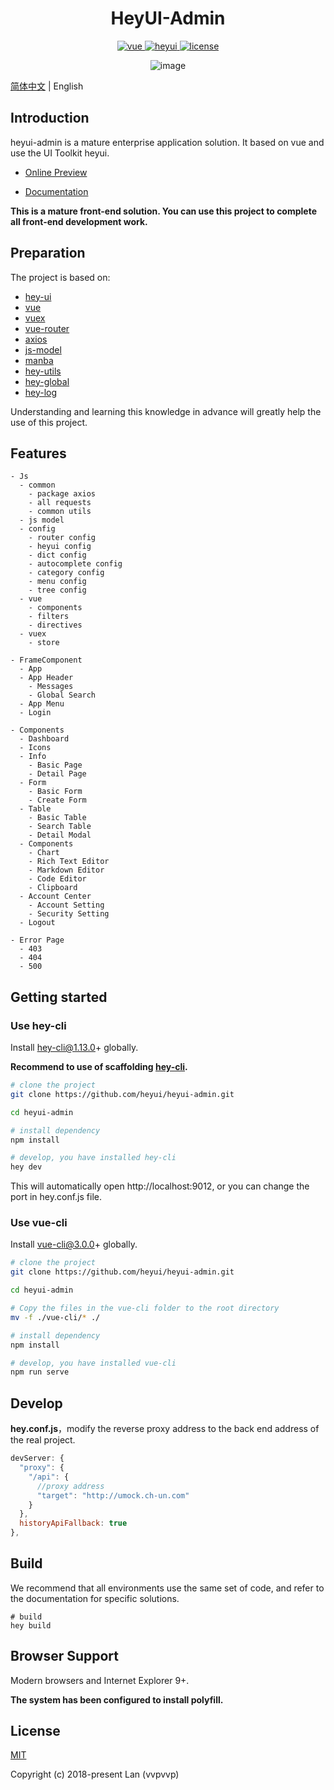 <h1 align="center"> HeyUI-Admin </h1>

<p align="center">
  <a href="https://github.com/vuejs/vue">
    <img src="https://img.shields.io/github/package-json/dependency-version/heyui/heyui-admin/vue.svg" alt="vue">
  </a>
  <a href="https://github.com/heyui/heyui">
    <img src="https://img.shields.io/github/package-json/dependency-version/heyui/heyui-admin/heyui.svg" alt="heyui">
  </a>
  <a href="https://github.com/heyui/heyui-admin/blob/master/LICENSE">
    <img src="https://img.shields.io/badge/License-MIT-yellow.svg" alt="license">
  </a>
</p>

<div align="center">

![image](https://user-images.githubusercontent.com/8186664/51449312-6cc17c00-1d66-11e9-9ec2-33e0ed703af9.png)

</div>

[简体中文](./README_zh.md) | English

## Introduction

heyui-admin is a mature enterprise application solution. It based on vue and use the UI Toolkit heyui.

- [Online Preview](http://admin.heyui.top)

- [Documentation](https://heyui.github.io/heyui-admin-docs)

**This is a mature front-end solution. You can use this project to complete all front-end development work.**

## Preparation

The project is based on:

- [hey-ui](https://www.heyui.top/)
- [vue](https://cn.vuejs.org/index.html)
- [vuex](https://vuex.vuejs.org/zh-cn/)
- [vue-router](https://router.vuejs.org/zh-cn/)
- [axios](https://github.com/axios/axios)
- [js-model](https://www.npmjs.com/package/js-model)
- [manba](https://www.npmjs.com/package/manba)
- [hey-utils](https://www.npmjs.com/package/hey-utils)
- [hey-global](https://www.npmjs.com/package/hey-global)
- [hey-log](https://www.npmjs.com/package/hey-log)

Understanding and learning this knowledge in advance will greatly help the use of this project.

## Features

```
- Js
  - common
    - package axios
    - all requests
    - common utils
  - js model
  - config
    - router config
    - heyui config
    - dict config
    - autocomplete config
    - category config
    - menu config
    - tree config
  - vue
    - components
    - filters
    - directives
  - vuex
    - store

- FrameComponent
  - App
  - App Header
    - Messages
    - Global Search
  - App Menu
  - Login

- Components
  - Dashboard
  - Icons
  - Info
    - Basic Page
    - Detail Page
  - Form
    - Basic Form
    - Create Form
  - Table
    - Basic Table
    - Search Table
    - Detail Modal
  - Components
    - Chart
    - Rich Text Editor
    - Markdown Editor
    - Code Editor
    - Clipboard
  - Account Center
    - Account Setting
    - Security Setting
  - Logout

- Error Page
  - 403
  - 404
  - 500
```

## Getting started

### Use hey-cli

Install hey-cli@1.13.0+ globally.

**Recommend to use of scaffolding [hey-cli](https://github.com/heyui/hey-cli).**

```bash
# clone the project
git clone https://github.com/heyui/heyui-admin.git

cd heyui-admin

# install dependency
npm install

# develop, you have installed hey-cli
hey dev
```

This will automatically open http://localhost:9012, or you can change the port in hey.conf.js file.

### Use vue-cli

Install vue-cli@3.0.0+ globally.

```bash
# clone the project
git clone https://github.com/heyui/heyui-admin.git

cd heyui-admin

# Copy the files in the vue-cli folder to the root directory
mv -f ./vue-cli/* ./

# install dependency
npm install

# develop, you have installed vue-cli
npm run serve
```

## Develop

**hey.conf.js**，modify the reverse proxy address to the back end address of the real project.

```js
devServer: {
  "proxy": {
    "/api": {
      //proxy address
      "target": "http://umock.ch-un.com"
    }
  },
  historyApiFallback: true
},
```

## Build

We recommend that all environments use the same set of code, and refer to the documentation for specific solutions.

```
# build
hey build
```

## Browser Support

Modern browsers and Internet Explorer 9+.

**The system has been configured to install polyfill.**

## License

[MIT](https://github.com/heyui/heyui-admin/blob/master/LICENSE)

Copyright (c) 2018-present Lan (vvpvvp)
